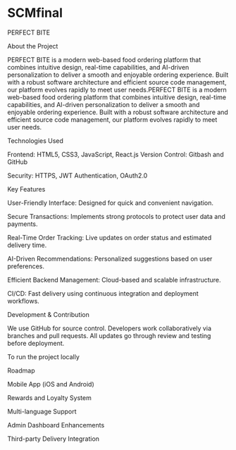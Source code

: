 # SCMfinal
PERFECT BITE

About the Project

PERFECT BITE is a modern web-based food ordering platform that combines intuitive design, real-time capabilities, and AI-driven personalization to deliver a smooth and enjoyable ordering experience. Built with a robust software architecture and efficient source code management, our platform evolves rapidly to meet user needs.PERFECT BITE is a modern web-based food ordering platform that combines intuitive design, real-time capabilities, and AI-driven personalization to deliver a smooth and enjoyable ordering experience. Built with a robust software architecture and efficient source code management, our platform evolves rapidly to meet user needs.

Technologies Used

Frontend: HTML5, CSS3, JavaScript, React.js
Version Control: Gitbash and GitHub

Security: HTTPS, JWT Authentication, OAuth2.0


Key Features

User-Friendly Interface: Designed for quick and convenient navigation.

Secure Transactions: Implements strong protocols to protect user data and payments.

Real-Time Order Tracking: Live updates on order status and estimated delivery time.

AI-Driven Recommendations: Personalized suggestions based on user preferences.

Efficient Backend Management: Cloud-based and scalable infrastructure.

CI/CD: Fast delivery using continuous integration and deployment workflows.

Development & Contribution

We use GitHub for source control. Developers work collaboratively via branches and pull requests. All updates go through review and testing before deployment.

To run the project locally




Roadmap

Mobile App (iOS and Android)

Rewards and Loyalty System

Multi-language Support

Admin Dashboard Enhancements

Third-party Delivery Integration